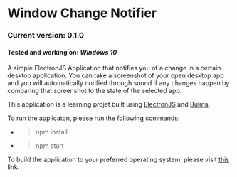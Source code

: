 # Window Change Notifier
### Current version: 0.1.0
#### Tested and working on: _Windows 10_
A simple ElectronJS Application that notifies you of a change in a certain desktop application.
You can take a screenshot of your open desktop app and you will automatically notified through sound if any changes happen by comparing that screenshot to the state of the selected app.

This application is a learning projet built using [ElectronJS](https://www.electronjs.org/) and [Bulma](https://bulma.io/).

To run the applicaton, please run the following commands:
- >npm install
- >npm start

To build the application to your preferred operating system, please visit [this](https://github.com/electron/electron-packager) link.
